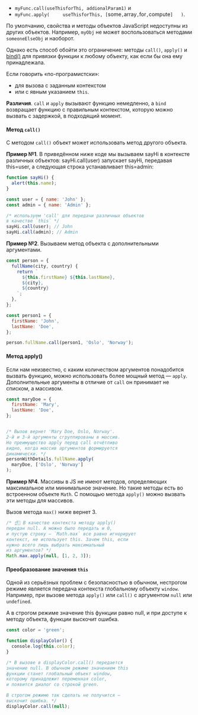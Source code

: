 - `myFunc.call(useThisforThi, addionalParam1)` и
- `myFunc.apply(
    useThisforThis, [`some`,`array`,`for`,`compute`]
  )`.

По умолчанию, свойства и методы объектов JavaScript недоступны из других объектов. Например, `myObj` не может воспользоваться методами `someoneElseObj` и наоборот.

Однако есть способ обойти это ограничение: методы `call()`, `apply()` и [bind()](/js/advanced-theory.html#topic-common-bind) для привязки функции к любому объекту, как если бы она ему принадлежала.

Если говорить «по-програмистски»:

- для вызова с заданным контекстом
- или с явным указанием `this`.

**Различия**. `call` и `apply` вызывают функцию немедленно, а `bind` возвращает функцию с правильным контекстом, которую можно вызвать с задержкой, в подходящий момент.

#### Метод `call()`

С методом `call()` объект может использовать метод другого объекта.

**Пример №1**. В приведённом ниже коде мы вызываем sayHi в контексте различных объектов: sayHi.call(user) запускает sayHi, передавая this=user, а следующая строка устанавливает this=admin:

```js
function sayHi() {
  alert(this.name);
}

const user = { name: 'John' };
const admin = { name: 'Admin' };

/* используем 'call' для передачи различных объектов
в качестве `this` */
sayHi.call(user); // John
sayHi.call(admin); // Admin
```

**Пример №2**. Вызываем метод объекта с дополнительными аргументами.

```js
const person = {
  fullName(city, country) {
    return `
      ${this.firstName} ${this.lastName},
      ${city},
      ${country}
    `;
  },
};

const person1 = {
  firstName: 'John',
  lastName: 'Doe',
};

person.fullName.call(person1, 'Oslo', 'Norway');
```

#### Метод apply()

Если нам неизвестно, с каким количеством аргументов понадобится вызвать функцию, можно использовать более мощный метод — `apply`. Дополнительные аргументы в отличие от `call` он принимает не списком, а массивом.

```js
const maryDoe = {
  firstName: 'Mary',
  lastName: 'Doe',
};


/* Вызов вернет 'Mary Doe, Oslo, Norway'.
2-й и 3-й аргументы сгруппированы в массив.
Но преимущество apply перед call отчётливо
видно, когда массив аргументов формируется
динамически. */
personWithDetails.fullName.apply(
  maryDoe, ['Oslo', 'Norway']
);
```

**Пример №4**. Массивы в JS не имеют методов, определяющих максимальное или минимальное значение. Но такие методы есть во встроенном объекте `Math`. С помощью метода `apply()` можно вызвать эти методы для массивов.

Вызов метода `max()` нижe вернет 3.

```js
/* ☝️🧐 В качестве контекста методу apply()
передан null. А можно было передать и 0,
и пустую строку — `Math.max` все равно игнорирует
контекст, не использует this. Зачем this, если
нужно всего лишь выбрать максимальный
из аргументов? */
Math.max.apply(null, [1, 2, 3]);
```

#### Преобразование значения `this`

Одной из серьёзных проблем с безопасностью в обычном, нестрогом режиме является передача контекста глобальному объекту `window`. Например, при вызове метода `apply()` или `call()` c аргументом `null` или `undefined`.

А в строгом режиме значение this функции равно null, и при доступе к методу объекта, функции выскочит ошибка.

```js
const color = 'green';

function displayColor() {
  console.log(this.color);
}

/* В вызове в displayColor.call() передается
значение null. В обычном режиме значением this
функции станет глобальный объект window,
которому принадлежит переменная color,
и появится диалог со строкой green.

В строгом режиме так сделать не получится —
выскочит ошибка. */
displayColor.call(null);
```
